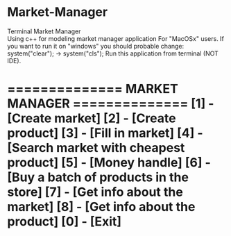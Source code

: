 # Market-Manager
Terminal Market Manager  
Using c++ for modeling market manager application 
For "MacOSx" users. If you want to run it on "windows" you should probable change: system("clear"); -> system("cls"); 
Run this application from terminal (NOT IDE). 

============== MARKET MANAGER ==============
[1] - [Create market]
[2] - [Create product]
[3] - [Fill in market]
[4] - [Search market with cheapest product]
[5] - [Money handle]
[6] - [Buy a batch of products in the store]
[7] - [Get info about the market]
[8] - [Get info about the product]
[0] - [Exit]
============================================

